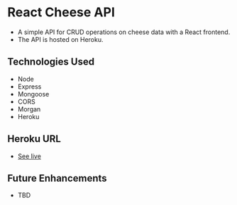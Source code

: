 # React Cheese API

- A simple API for CRUD operations on cheese data with a React frontend.
- The API is hosted on Heroku.

## Technologies Used

- Node
- Express
- Mongoose
- CORS
- Morgan
- Heroku

## Heroku URL

- [See live](https://react-cheese-api.herokuapp.com/api/cheese/)

## Future Enhancements

- TBD